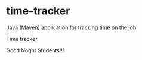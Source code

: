 # time-tracker
Java (Maven) application for tracking time on the job

Time tracker

Good Noght Students!!!

